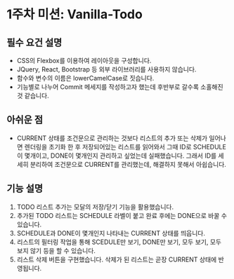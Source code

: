 # 1주차 미션: Vanilla-Todo

## 필수 요건 설명

- CSS의 Flexbox를 이용하여 레이아웃을 구성합니다.
- JQuery, React, Bootstrap 등 외부 라이브러리를 사용하지 않습니다.
- 함수와 변수의 이름은 lowerCamelCase로 짓습니다.
- 기능별로 나누어 Commit 메세지를 작성하고자 했는데 후반부로 갈수록 소홀해진것 같습니다.

## 아쉬운 점

- CURRENT 상태를 조건문으로 관리하는 것보다 리스트의 추가 또는 삭제가 일어나면 렌더링을 초기화 한 후 저장되어있는 리스트를 읽어와서 그때 ID로 SCHEDULE이 몇개이고, DONE이 몇개인지 관리하고 싶었는데 실패했습니다. 그래서 ID를 세세히 분리하여 조건문으로 CURRENT를 관리했는데, 해결하지 못해서 아쉽습니다. 


## 기능 설명

1. TODO 리스트 추가는 모달의 저장/닫기 기능을 활용했습니다.
2. 추가된 TODO 리스트는 SCHEDULE 라벨이 붙고 완료 후에는 DONE으로 바꿀 수 있습니다.
3. SCHEDULE과 DONE이 몇개인지 나타내는 CURRENT 상태를 띄웁니다.
4. 리스트의 필터링 작업을 통해 SCEDULE만 보기, DONE만 보기, 모두 보기, 모두 보지 않기 등을 할 수 있습니다.
5. 리스트 삭제 버튼을 구현했습니다. 삭제가 된 리스트는 곧장 CURRENT 상태에 반영됩니다. 
